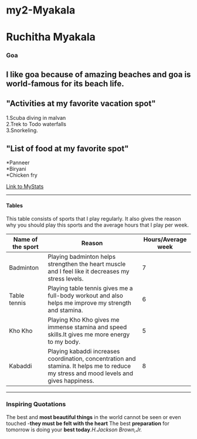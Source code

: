 # my2-Myakala
# Ruchitha Myakala
### Goa
I like goa because of **amazing beaches** and goa is **world-famous** for its beach life.
-------
## "Activities at my favorite vacation spot" <br>
1.Scuba diving in malvan <br>
2.Trek to Todo waterfalls <br>
3.Snorkeling. <br>

## "List of food at my favorite spot"  
*Panneer <br>
*Biryani <br>
*Chicken fry <br>


[Link to MyStats](MyStats.md)
******
#### Tables
This table consists of sports that I play regularly. It also gives the reason why you should play this sports and the average hours that I play per week.

| Name of the sport | Reason | Hours/Average week |
| ------------------- | ------------------| ---------------|
| Badminton | Playing badminton helps strengthen the heart muscle and I feel like it decreases my stress levels. | 7 |
| Table tennis | Playing table tennis gives me a full-body workout and also helps me improve my strength and stamina. | 6 |
| Kho Kho |  Playing Kho Kho gives me immense stamina and speed skills.It gives me more energy to my body.| 5 |
| Kabaddi | Playing kabaddi increases coordination, concentration and stamina. It helps me to reduce my stress and mood levels and gives happiness. | 8 |
********
### Inspiring Quotations 
The best and **most beautiful things** in the world cannot be seen or even touched -**they must be felt with the heart**
The best **preparation** for tomorrow is doing your **best today**.*H.Jackson Brown,Jr.*